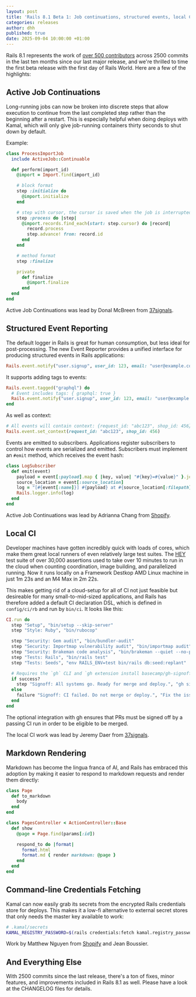 ```yaml
---
layout: post
title: 'Rails 8.1 Beta 1: Job continuations, structured events, local CI'
categories: releases
author: dhh
published: true
date: 2025-09-04 10:00:00 +01:00
---
```


Rails 8.1 represents the work of [over 500 contributors](https://contributors.rubyonrails.org/edge/contributors) across 2500 commits in the last ten months since our last major release, and we're thrilled to time the first beta release with the first day of Rails World. Here are a few of the highlights:

## Active Job Continuations

Long-running jobs can now be broken into discrete steps that allow execution to continue from the last completed step rather than the beginning after a restart. This is especially helpful when doing deploys with Kamal, which will only give job-running containers thirty seconds to shut down by default.

Example:

```ruby
class ProcessImportJob
  include ActiveJob::Continuable

  def perform(import_id)
    @import = Import.find(import_id)

    # block format
    step :initialize do
      @import.initialize
    end

    # step with cursor, the cursor is saved when the job is interrupted
    step :process do |step|
      @import.records.find_each(start: step.cursor) do |record|
        record.process
        step.advance! from: record.id
      end
    end

    # method format
    step :finalize

    private
      def finalize
        @import.finalize
      end
  end
end
```

Active Job Continuations was lead by Donal McBreen from [37signals](https://37signals.com).

## Structured Event Reporting

The default logger in Rails is great for human consumption, but less ideal for post-processing. The new Event Reporter provides a unified interface for producing structured events in Rails applications:

```ruby
Rails.event.notify("user.signup", user_id: 123, email: "user@example.com")
```

It supports adding tags to events:

```ruby
Rails.event.tagged("graphql") do
  # Event includes tags: { graphql: true }
  Rails.event.notify("user.signup", user_id: 123, email: "user@example.com")
end
```

As well as context:
```ruby
# All events will contain context: {request_id: "abc123", shop_id: 456}
Rails.event.set_context(request_id: "abc123", shop_id: 456)
```

Events are emitted to subscribers. Applications register subscribers to
control how events are serialized and emitted. Subscribers must implement
an `#emit` method, which receives the event hash:

```ruby
class LogSubscriber
  def emit(event)
    payload = event[:payload].map { |key, value| "#{key}=#{value}" }.join(" ")
    source_location = event[:source_location]
    log = "[#{event[:name]}] #{payload} at #{source_location[:filepath]}:#{source_location[:lineno]}"
    Rails.logger.info(log)
  end
end
```

Active Job Continuations was lead by Adrianna Chang from [Shopify](https://shopify.com).

## Local CI

Developer machines have gotten incredibly quick with loads of cores, which make them great local runners of even relatively large test suites. The [HEY](https://hey.com/) test suite of over 30,000 assertions used to take over 10 minutes to run in the cloud when counting coordination, image building, and parallelized running. Now it runs locally on a Framework Destkop AMD Linux machine in just 1m 23s and an M4 Max in 2m 22s.

This makes getting rid of a cloud-setup for all of CI not just feasible but desireable for many small-to-mid-sized applications, and Rails has therefore added a default CI declaration DSL, which is defined in `config/ci/rb` and run by `bin/ci`. It looks like this:

```ruby
CI.run do
  step "Setup", "bin/setup --skip-server"
  step "Style: Ruby", "bin/rubocop"

  step "Security: Gem audit", "bin/bundler-audit"
  step "Security: Importmap vulnerability audit", "bin/importmap audit"
  step "Security: Brakeman code analysis", "bin/brakeman --quiet --no-pager --exit-on-warn --exit-on-error"
  step "Tests: Rails", "bin/rails test"
  step "Tests: Seeds", "env RAILS_ENV=test bin/rails db:seed:replant"

  # Requires the `gh` CLI and `gh extension install basecamp/gh-signoff`.
  if success?
    step "Signoff: All systems go. Ready for merge and deploy.", "gh signoff"
  else
    failure "Signoff: CI failed. Do not merge or deploy.", "Fix the issues and try again."
  end
end
```

The optional integration with gh ensures that PRs must be signed off by a passing CI run in order to be eligible to be merged.

The local CI work was lead by Jeremy Daer from [37signals](https://37signals.com).

## Markdown Rendering

Markdown has become the lingua franca of AI, and Rails has embraced this adoption by making it easier to respond to markdown requests and render them directly:

```ruby
class Page
  def to_markdown
    body
  end
end

class PagesController < ActionController::Base
  def show
    @page = Page.find(params[:id])

    respond_to do |format|
      format.html
      format.md { render markdown: @page }
    end
  end
end
```


## Command-line Credentials Fetching

Kamal can now easily grab its secrets from the encrypted Rails credentials store for deploys. This makes it a low-fi alternative to external secret stores that only needs the master key available to work:

```bash
# .kamal/secrets
KAMAL_REGISTRY_PASSWORD=$(rails credentials:fetch kamal.registry_password)
```

Work by Matthew Nguyen from [Shopify](https://shopify.com) and Jean Boussier.

## And Everything Else

With 2500 commits since the last release, there's a ton of fixes, minor features, and improvements included in Rails 8.1 as well. Please have a look at the CHANGELOG files for details.
